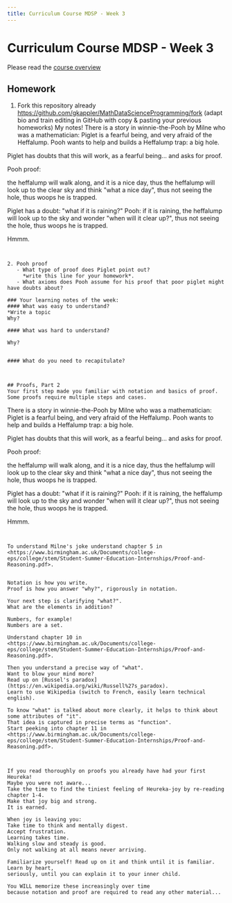 ```yaml
---
title: Curriculum Course MDSP - Week 3
---
```


# Curriculum Course MDSP - Week 3
Please read the [course overview](../)



## Homework

1. Fork this repository already 
   https://github.com/gkappler/MathDataScienceProgramming/fork
   (adapt bio and train editing in GitHub with copy & pasting your previous homeworks)
 My notes!
There is a story in winnie-the-Pooh by Milne who was a mathematician:
Piglet is a fearful being, and very afraid of the Heffalump.
Pooh wants to help and builds a Heffalump trap: a big hole.

Piglet has doubts that this will work, as a fearful being... and asks for proof.

Pooh proof: 

the heffalump will walk along, and it is a nice day, 
thus the heffalump will look up to the clear sky and think "what a nice day", 
thus not seeing the hole, 
thus woops he is trapped.

Piglet has a doubt: "what if it is raining?"
Pooh: if it is raining, the heffalump will look up to the sky and wonder "when will it clear up?", 
thus not seeing the hole, 
thus woops he is trapped.

Hmmm.
```


2. Pooh proof
   - What type of proof does Piglet point out?
     *write this line for your homework*.
   - What axioms does Pooh assume for his proof that poor piglet might have doubts about?
    
### Your learning notes of the week:
#### What was easy to understand? 
*Write a topic 
Why? 

#### What was hard to understand? 

Why?


#### What do you need to recapitulate?



## Proofs, Part 2
Your first step made you familiar with notation and basics of proof.
Some proofs require multiple steps and cases.

```
There is a story in winnie-the-Pooh by Milne who was a mathematician:
Piglet is a fearful being, and very afraid of the Heffalump.
Pooh wants to help and builds a Heffalump trap: a big hole.

Piglet has doubts that this will work, as a fearful being... and asks for proof.

Pooh proof: 

the heffalump will walk along, and it is a nice day, 
thus the heffalump will look up to the clear sky and think "what a nice day", 
thus not seeing the hole, 
thus woops he is trapped.

Piglet has a doubt: "what if it is raining?"
Pooh: if it is raining, the heffalump will look up to the sky and wonder "when will it clear up?", 
thus not seeing the hole, 
thus woops he is trapped.

Hmmm.
```


To understand Milne's joke understand chapter 5 in <https://www.birmingham.ac.uk/Documents/college-eps/college/stem/Student-Summer-Education-Internships/Proof-and-Reasoning.pdf>.


Notation is how you write.
Proof is how you answer "why?", rigorously in notation.

Your next step is clarifying "what?".
What are the elements in addition?

Numbers, for example!
Numbers are a set.

Understand chapter 10 in <https://www.birmingham.ac.uk/Documents/college-eps/college/stem/Student-Summer-Education-Internships/Proof-and-Reasoning.pdf>.

Then you understand a precise way of "what". 
Want to blow your mind more? 
Read up on [Russel's paradox](https://en.wikipedia.org/wiki/Russell%27s_paradox).
Learn to use Wikipedia (switch to French, easily learn technical english).

To know "what" is talked about more clearly, it helps to think about some attributes of "it".
That idea is captured in precise terms as "function".
Start peeking into chapter 11 in <https://www.birmingham.ac.uk/Documents/college-eps/college/stem/Student-Summer-Education-Internships/Proof-and-Reasoning.pdf>.



If you read thoroughly on proofs you already have had your first Heureka!
Maybe you were not aware...
Take the time to find the tiniest feeling of Heureka-joy by re-reading chapter 1-4.
Make that joy big and strong.
It is earned.

When joy is leaving you:
Take time to think and mentally digest.
Accept frustration. 
Learning takes time.
Walking slow and steady is good.
Only not walking at all means never arriving.

Familiarize yourself! Read up on it and think until it is familiar. 
Learn by heart,
seriously, until you can explain it to your inner child.

You WILL memorize these increasingly over time 
because notation and proof are required to read any other material...



